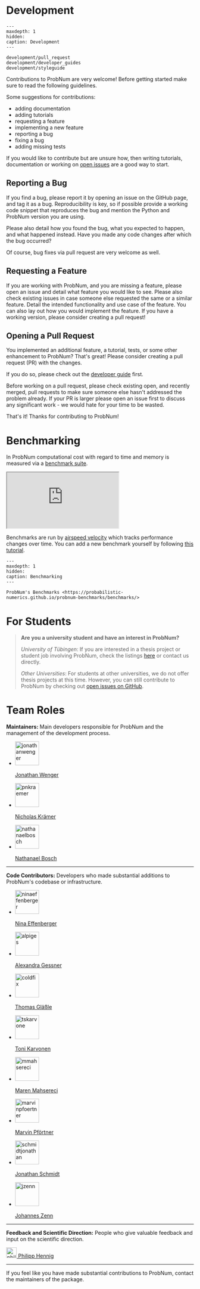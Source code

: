 # Development

```{toctree}
---
maxdepth: 1
hidden:
caption: Development
---

development/pull_request
development/developer_guides
development/styleguide
```

Contributions to ProbNum are very welcome! Before getting started make sure to read the following guidelines.

Some suggestions for contributions:

- adding documentation
- adding tutorials
- requesting a feature
- implementing a new feature
- reporting a bug
- fixing a bug
- adding missing tests

If you would like to contribute but are unsure how, then writing tutorials, documentation or working on
[open issues](https://github.com/probabilistic-numerics/probnum/issues) are a good way to start.


## Reporting a Bug
If you find a bug, please report it by opening an issue on the GitHub page, and tag it as a bug.
Reproducibility is key, so if possible provide a working code snippet that reproduces the bug and mention the
Python and ProbNum version you are using.

Please also detail how you found the bug, what you expected to happen, and what happened instead. Have you made any
code changes after which the bug occurred?

Of course, bug fixes via pull request are very welcome as well.

## Requesting a Feature
If you are working with ProbNum, and you are missing a feature, please open an issue and detail what feature you
would like to see. Please also check existing issues in case someone else requested the same or a similar feature.
Detail the intended functionality and use case of the feature.
You can also lay out how you would implement the feature.
If you have a working version, please consider creating a pull request!

## Opening a Pull Request

You implemented an additional feature, a tutorial, tests, or some other enhancement to ProbNum? That's great!
Please consider creating a pull request (PR) with the changes.

If you do so, please check out the
[developer guide](development/pull_request) first.

Before working on a pull request, please check existing open, and recently merged, pull requests to make sure
someone else hasn't addressed the problem already.
If your PR is larger please open an issue first to discuss any significant work - we would hate
for your time to be wasted.

That's it! Thanks for contributing to ProbNum!


# Benchmarking

In ProbNum computational cost with regard to time and memory is measured via a [benchmark suite](https://probabilistic-numerics.github.io/probnum-benchmarks/benchmarks/).

<div>
	<iframe class="benchmark-preview" src="https://probabilistic-numerics.github.io/probnum-benchmarks/benchmarks/" allowfullscreen>
		<a href="https://probabilistic-numerics.github.io/probnum-benchmarks/benchmarks/">ProbNum's Benchmarks</a>
	</iframe>
</div>

Benchmarks are run by [airspeed velocity](https://asv.readthedocs.io/en/stable/) which tracks performance changes over time. You can add a new benchmark yourself by following [this tutorial](https://asv.readthedocs.io/en/stable/writing_benchmarks.html).


```{toctree}
---
maxdepth: 1
hidden:
caption: Benchmarking
---

ProbNum's Benchmarks <https://probabilistic-numerics.github.io/probnum-benchmarks/benchmarks/>
```

# For Students

> **Are you a university student and have an interest in ProbNum?**
>
> _University of Tübingen_: If you are interested in a thesis project or student job involving ProbNum, check the listings [here](https://uni-tuebingen.de/fakultaeten/mathematisch-naturwissenschaftliche-fakultaet/fachbereiche/informatik/lehrstuehle/methoden-des-maschinellen-lernens/stellen/bachelor-master-available-thesis-topics/) or contact us directly.
>
> _Other Universities_: For students at other universities, we do not offer thesis projects at this time. However, you can still contribute to ProbNum by checking out [open issues on GitHub](https://github.com/probabilistic-numerics/probnum/issues?q=is%3Aopen+is%3Aissue).


# Team Roles

**Maintainers:** Main developers responsible for ProbNum and the management of the development process.

<div class="authorlist text-center">
	<ul>
		<li>
			<a href="https://github.com/jonathanwenger">
				<img class="avatar" alt="jonathanwenger" src="https://github.com/jonathanwenger.png?v=3&s=96" width="64" height="64" />
				<p>Jonathan Wenger</p>
			</a>
		</li>
		<li>
			<a href="https://github.com/pnkraemer">
				<img class="avatar" alt="pnkraemer" src="https://github.com/pnkraemer.png?v=3&s=96" width="64" height="64" />
				<p>Nicholas Krämer</p>
			</a>
		</li>
		<li>
			<a href="https://github.com/nathanaelbosch">
				<img class="avatar" alt="nathanaelbosch" src="https://github.com/nathanaelbosch.png?v=3&s=96" width="64" height="64" />
				<p>Nathanael Bosch</p>
			</a>
		</li>
	</ul>
</div>
<div style="clear: both"></div>

---

**Code Contributors:** Developers who made substantial additions to ProbNum's codebase or infrastructure.

<div class="authorlist text-center">
	<ul>
		<li>
			<a href="https://github.com/ninaeffenberger">
				<img class="avatar" alt="ninaeffenberger" src="https://github.com/ninaeffenberger.png?v=3&s=96" width="64" height="64" />
				<p>Nina Effenberger</p>
			</a>
		</li>
		<li>
			<a href="https://github.com/alpiges">
				<img class="avatar" alt="alpiges" src="https://github.com/alpiges.png?v=3&s=96" width="64" height="64" />
				<p>Alexandra Gessner</p>
			</a>
		</li>
		<li>
			<a href="https://github.com/coldfix">
				<img class="avatar" alt="coldfix" src="https://github.com/coldfix.png?v=3&s=96" width="64" height="64" />
				<p>Thomas Gläßle</p>
			</a>
		</li>
		<li>
			<a href="https://github.com/tskarvone">
				<img class="avatar" alt="tskarvone" src="https://github.com/tskarvone.png?v=3&s=96" width="64" height="64" />
				<p>Toni Karvonen</p>
			</a>
		</li>
		<li>
			<a href="https://github.com/mmahsereci">
				<img class="avatar" alt="mmahsereci" src="https://github.com/mmahsereci.png?v=3&s=96" width="64" height="64" />
				<p>Maren Mahsereci</p>
			</a>
		</li>
		<li>
			<a href="https://github.com/marvinpfoertner">
				<img class="avatar" alt="marvinpfoertner" src="https://github.com/marvinpfoertner.png?v=3&s=96" width="64" height="64" />
				<p>Marvin Pförtner</p>
			</a>
		</li>
		<li>
			<a href="https://github.com/schmidtjonathan">
				<img class="avatar" alt="schmidtjonathan" src="https://github.com/schmidtjonathan.png?v=3&s=96" width="64" height="64" />
				<p>Jonathan Schmidt</p>
			</a>
		</li>
		<li>
			<a href="https://github.com/jzenn">
				<img class="avatar" alt="jzenn" src="https://github.com/jzenn.png?v=3&s=96" width="64" height="64" />
				<p>Johannes Zenn</p>
			</a>
		</li>
	</ul>
</div>
<div style="clear: both"></div>

---

**Feedback and Scientific Direction:** People who give valuable feedback and input on the scientific direction.

<div>
	<a href="https://github.com/philipphennig">
		<img class="avatar" alt="philipphennig" src="https://github.com/philipphennig.png?v=3&s=96" width="28" height="28" />
		Philipp Hennig
	</a>
</div>

---

If you feel like you have made substantial contributions to ProbNum, contact the maintainers of the package.
